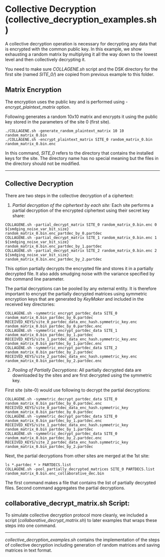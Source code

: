 # Collective Decryption (collective_decryption_examples.sh)
A collective decryption operation is necessary for decrypting any data that is encrypted with the common public key. In this example, we show exhausting a 
random matrix by multiplying it all the way down to the lowest level and then collectively decrypting it.

You need to make sure *COLLAGENE.sh* script and the DSK directory for the first site (named *SITE_0/*) are copied from previous example to this folder.

## Matrix Encryption
The encryption uses the public key and is performed using *-encrypt_plaintext_matrix* option.

Following generates a random 10x10 matrix and encrypts it using the public key stored in the parameters of the site 0 (first site).
```
./COLLAGENE.sh -generate_random_plaintext_matrix 10 10 random_matrix_0.bin
./COLLAGENE.sh -encrypt_plaintext_matrix SITE_0 random_matrix_0.bin random_matrix_0.bin.enc
```

In this command, *SITE_0* refers to the directory that contains the installed keys for the site. The directory name has no special meaning but the files in the 
directory should not be modified.

---

## Collective Decryption

There are two steps in the collective decryption of a ciphertext:

1) *Partial decryption of the ciphertext by each site:* Each site performs a partial decryption of the encrypted ciphertext using their secret key share:
```
COLLAGENE.sh -partial_decrypt_matrix SITE_0 random_matrix_0.bin.enc 0 ${smdging_noise_var_bit_size} random_matrix_0.bin.enc_partdec_by_0.partdec
COLLAGENE.sh -partial_decrypt_matrix SITE_1 random_matrix_0.bin.enc 1 ${smdging_noise_var_bit_size} random_matrix_0.bin.enc_partdec_by_1.partdec
COLLAGENE.sh -partial_decrypt_matrix SITE_2 random_matrix_0.bin.enc 2 ${smdging_noise_var_bit_size} random_matrix_0.bin.enc_partdec_by_2.partdec
```
This option partially decrypts the encrypted file and stores it in a partially decrypted file. It also adds smudging noise with the variance specified by the command line parameter.

The partial decryptions can be pooled by any external entity. It is therefore important to encrypt the partially decrypted matrices using symmetric encryption keys that are generated by *KeyMaker* and included in the received key directories:
```
COLLAGENE.sh -symmetric_encrypt_partdec_data SITE_0 random_matrix_0.bin_partdec_by_0.partdec RECEIVED_KEYS/site_0_partdec_data_enc_hash.symmetric_key.enc random_matrix_0.bin_partdec_by_0.partdec.enc
COLLAGENE.sh -symmetric_encrypt_partdec_data SITE_1 random_matrix_0.bin_partdec_by_1.partdec RECEIVED_KEYS/site_1_partdec_data_enc_hash.symmetric_key.enc random_matrix_0.bin_partdec_by_1.partdec.enc
COLLAGENE.sh -symmetric_encrypt_partdec_data SITE_2 random_matrix_0.bin_partdec_by_2.partdec RECEIVED_KEYS/site_2_partdec_data_enc_hash.symmetric_key.enc random_matrix_0.bin_partdec_by_2.partdec.enc
```

2) *Pooling of Partially Decryptions*: All partially decrypted data are downloaded by the sites and are first decrypted using the symmetric key.

First site (site-0) would use following to decrypt the partial decryptions:
```
COLLAGENE.sh -symmetric_decrypt_partdec_data SITE_0 random_matrix_0.bin_partdec_by_0.partdec.enc RECEIVED_KEYS/site_0_partdec_data_enc_hash.symmetric_key random_matrix_0.bin_partdec_by_0.partdec
COLLAGENE.sh -symmetric_decrypt_partdec_data SITE_0 random_matrix_0.bin_partdec_by_1.partdec.enc RECEIVED_KEYS/site_1_partdec_data_enc_hash.symmetric_key random_matrix_0.bin_partdec_by_1.partdec
COLLAGENE.sh -symmetric_decrypt_partdec_data SITE_0 random_matrix_0.bin_partdec_by_2.partdec.enc RECEIVED_KEYS/site_2_partdec_data_enc_hash.symmetric_key random_matrix_0.bin_partdec_by_2.partdec
```
Next, the partial decryptions from other sites are merged at the 1st site:
```
ls *.partdec * > PARTDECS.list
COLLAGENE.sh -pool_partially_decrypted_matrices SITE_0 PARTDECS.list random_matrix_0.bin.enc_collaborative_dec.bin
```
The first command makes a file that contains the list of partially decrypted files. Second command aggregates the partial decryptions.

## collaborative_decrypt_matrix.sh Script:
To simulate collective decryption protocol more cleanly, we included a script (*collaborative_decrypt_matrix.sh*) to later examples that wraps these steps into one command. 

---

*collective_decryption_examples.sh* contains the implementation of the steps of collective decryption including generation of random matrices and saving matrices in text format.
